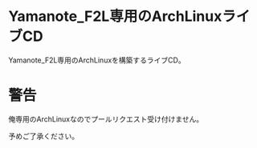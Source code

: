 # Yamanote_F2L専用のArchLinuxライブCD
Yamanote_F2L専用のArchLinuxを構築するライブCD。

# 警告
俺専用のArchLinuxなのでプールリクエスト受け付けません。

予めご了承ください。
